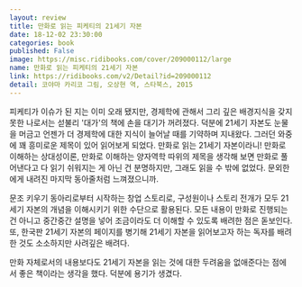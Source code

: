 ```yaml
---
layout: review
title: 만화로 읽는 피케티의 21세기 자본
date: 18-12-02 23:30:00
categories: book
published: False
image: https://misc.ridibooks.com/cover/209000112/large
name: 만화로 읽는 피케티의 21세기 자본
link: https://ridibooks.com/v2/Detail?id=209000112
detail: 코야마 카리코 그림, 오상현 역, 스타북스, 2015
---
```


피케티가 이슈가 된 지는 이미 오래 됐지만, 경제학에 관해서 그리 깊은 배경지식을 갖지 못한 나로서는 섣불리 '대가'의 책에 손을 대기가 꺼려졌다. 덕분에 21세기 자본도 눈물을 머금고 언젠가 더 경제학에 대한 지식이 늘어날 때를 기약하며 지내왔다. 그러던 와중에 꽤 흥미로운 제목이 있어 읽어보게 되었다. 만화로 읽는 21세기 자본이라니! 만화로 이해하는 상대성이론, 만화로 이해하는 양자역학 따위의 제목을 생각해 보면 만화로 풀어낸다고 다 읽기 쉬워지는 게 아닌 건 분명하지만, 그래도 읽을 수 밖에 없었다. 문외한에게 내려진 마지막 동아줄처럼 느껴졌으니까.

문조 키우기 동아리로부터 시작하는 창업 스토리로, 구성원이나 스토리 전개가 모두 21세기 자본의 개념을 이해시키기 위한 수단으로 활용된다. 모든 내용이 만화로 진행되는 건 아니고 중간중간 설명을 넣어 조금이라도 더 이해할 수 있도록 배려한 점은 돋보인다. 또, 한국판 21세기 자본의 페이지를 병기해 21세기 자본을 읽어보고자 하는 독자를 배려한 것도 소소하지만 사려깊은 배려다.

만화 자체로서의 내용보다도 21세기 자본을 읽는 것에 대한 두려움을 없애준다는 점에서 좋은 책이라는 생각을 했다. 덕분에 용기가 생겼다.
